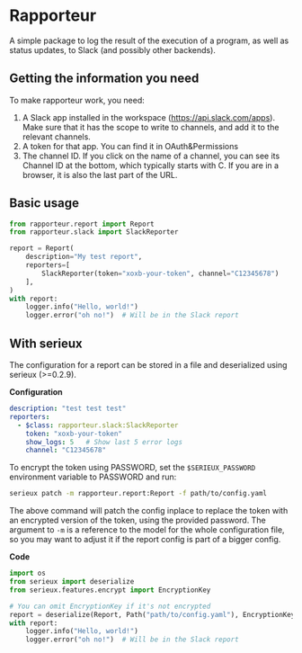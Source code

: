 
# Rapporteur

A simple package to log the result of the execution of a program, as well as status updates, to Slack (and possibly other backends).


## Getting the information you need

To make rapporteur work, you need:

1. A Slack app installed in the workspace (https://api.slack.com/apps). Make sure that it has the scope to write to channels, and add it to the relevant channels.
2. A token for that app. You can find it in OAuth&Permissions
3. The channel ID. If you click on the name of a channel, you can see its Channel ID at the bottom, which typically starts with C. If you are in a browser, it is also the last part of the URL.


## Basic usage

```python
from rapporteur.report import Report
from rapporteur.slack import SlackReporter

report = Report(
    description="My test report",
    reporters=[
        SlackReporter(token="xoxb-your-token", channel="C12345678")
    ],
)
with report:
    logger.info("Hello, world!")
    logger.error("oh no!")  # Will be in the Slack report
```


## With serieux

The configuration for a report can be stored in a file and deserialized using serieux (>=0.2.9).

**Configuration**

```yaml
description: "test test test"
reporters:
  - $class: rapporteur.slack:SlackReporter
    token: "xoxb-your-token"
    show_logs: 5   # Show last 5 error logs
    channel: "C12345678"
```

To encrypt the token using PASSWORD, set the `$SERIEUX_PASSWORD` environment variable to PASSWORD and run:

```bash
serieux patch -m rapporteur.report:Report -f path/to/config.yaml
```

The above command will patch the config inplace to replace the token with an encrypted version of the token, using the provided password. The argument to `-m` is a reference to the model for the whole configuration file, so you may want to adjust it if the report config is part of a bigger config.

**Code**

```python
import os
from serieux import deserialize
from serieux.features.encrypt import EncryptionKey

# You can omit EncryptionKey if it's not encrypted
report = deserialize(Report, Path("path/to/config.yaml"), EncryptionKey(os.environ[SERIEUX_PASSWORD]))
with report:
    logger.info("Hello, world!")
    logger.error("oh no!")  # Will be in the Slack report
```
